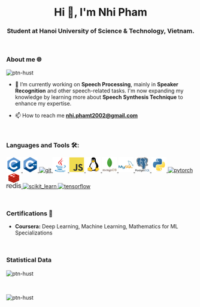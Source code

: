 <h1 align="center">Hi 👋, I'm Nhi Pham</h1>
<h3 align="center">Student at Hanoi University of Science & Technology, Vietnam.</h3>

<br>

### About me 🌐
<p align="left"> <img src="https://komarev.com/ghpvc/?username=ptn-hust&label=Profile%20views&color=0e75b6&style=flat" alt="ptn-hust" /> </p>

- 🌱 I’m currently working on **Speech Processing**, mainly in **Speaker Recognition** and other speech-related tasks. I'm now expanding my knowledge by learning more about **Speech Synthesis Technique** to enhance my expertise.

- 📫 How to reach me **nhi.phamt2002@gmail.com**

<br>

### Languages and Tools 🛠️:

<p align="left"> <a href="https://www.cprogramming.com/" target="_blank" rel="noreferrer"> <img src="https://raw.githubusercontent.com/devicons/devicon/master/icons/c/c-original.svg" alt="c" width="40" height="40"/> </a> <a href="https://www.w3schools.com/cpp/" target="_blank" rel="noreferrer"> <img src="https://raw.githubusercontent.com/devicons/devicon/master/icons/cplusplus/cplusplus-original.svg" alt="cplusplus" width="40" height="40"/> </a> <a href="https://git-scm.com/" target="_blank" rel="noreferrer"> <img src="https://www.vectorlogo.zone/logos/git-scm/git-scm-icon.svg" alt="git" width="40" height="40"/> </a> <a href="https://www.java.com" target="_blank" rel="noreferrer"> <img src="https://raw.githubusercontent.com/devicons/devicon/master/icons/java/java-original.svg" alt="java" width="40" height="40"/> </a> <a href="https://developer.mozilla.org/en-US/docs/Web/JavaScript" target="_blank" rel="noreferrer"> <img src="https://raw.githubusercontent.com/devicons/devicon/master/icons/javascript/javascript-original.svg" alt="javascript" width="40" height="40"/> </a> <a href="https://www.linux.org/" target="_blank" rel="noreferrer"> <img src="https://raw.githubusercontent.com/devicons/devicon/master/icons/linux/linux-original.svg" alt="linux" width="40" height="40"/> </a> <a href="https://www.mongodb.com/" target="_blank" rel="noreferrer"> <img src="https://raw.githubusercontent.com/devicons/devicon/master/icons/mongodb/mongodb-original-wordmark.svg" alt="mongodb" width="40" height="40"/> </a> <a href="https://www.mysql.com/" target="_blank" rel="noreferrer"> <img src="https://raw.githubusercontent.com/devicons/devicon/master/icons/mysql/mysql-original-wordmark.svg" alt="mysql" width="40" height="40"/> </a> <a href="https://www.postgresql.org" target="_blank" rel="noreferrer"> <img src="https://raw.githubusercontent.com/devicons/devicon/master/icons/postgresql/postgresql-original-wordmark.svg" alt="postgresql" width="40" height="40"/> </a> <a href="https://www.python.org" target="_blank" rel="noreferrer"> <img src="https://raw.githubusercontent.com/devicons/devicon/master/icons/python/python-original.svg" alt="python" width="40" height="40"/> </a> <a href="https://pytorch.org/" target="_blank" rel="noreferrer"> <img src="https://www.vectorlogo.zone/logos/pytorch/pytorch-icon.svg" alt="pytorch" width="40" height="40"/> </a> <a href="https://redis.io" target="_blank" rel="noreferrer"> <img src="https://raw.githubusercontent.com/devicons/devicon/master/icons/redis/redis-original-wordmark.svg" alt="redis" width="40" height="40"/> </a> <a href="https://scikit-learn.org/" target="_blank" rel="noreferrer"> <img src="https://upload.wikimedia.org/wikipedia/commons/0/05/Scikit_learn_logo_small.svg" alt="scikit_learn" width="40" height="40"/> </a> <a href="https://www.tensorflow.org" target="_blank" rel="noreferrer"> <img src="https://www.vectorlogo.zone/logos/tensorflow/tensorflow-icon.svg" alt="tensorflow" width="40" height="40"/> </a> </p>

<br>

### Certifications 📜
- **Coursera:** Deep Learning, Machine Learning, Mathematics for ML Specializations

<br>

### Statistical Data 

<p><img align="center" src="https://github-readme-stats.vercel.app/api/top-langs?username=ptn-hust&show_icons=true&locale=en&layout=compact" alt="ptn-hust" bg_color=#808080/></p>

<!-- <br>

<p>&nbsp;<img align="center" src="https://github-readme-stats.vercel.app/api?username=ptn-hust&show_icons=true&locale=en" alt="ptn-hust" /></p> -->

<br>

<p><img align="center" src="https://github-readme-streak-stats.herokuapp.com/?user=ptn-hust&" alt="ptn-hust" /></p>
